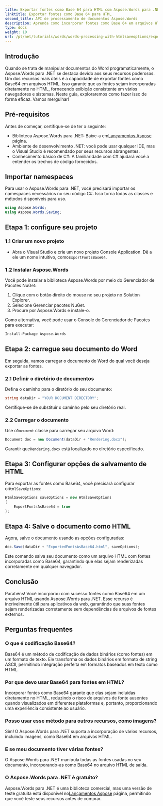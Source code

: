```yaml
---
title: Exportar fontes como Base 64 para HTML com Aspose.Words para .NET
linktitle: Exportar fontes como Base 64 para HTML
second_title: API de processamento de documentos Aspose.Words
description: Aprenda como incorporar fontes como Base 64 em arquivos HTML sem esforço usando Aspose.Words para .NET. Este guia passo a passo ajudará você a garantir a exibição consistente de fontes em vários navegadores e plataformas.
type: docs
weight: 10
url: /pt/net/tutorials/words/words-processing-with-htmlsaveoptions/export-fonts-as-base-64-to-html/
---
```

## Introdução

Quando se trata de manipular documentos do Word programaticamente, o Aspose.Words para .NET se destaca devido aos seus recursos poderosos. Um dos recursos mais úteis é a capacidade de exportar fontes como Base64 em arquivos HTML. Isso garante que as fontes sejam incorporadas diretamente no HTML, fornecendo exibição consistente em vários navegadores e sistemas. Neste guia, exploraremos como fazer isso de forma eficaz. Vamos mergulhar!

## Pré-requisitos

Antes de começar, certifique-se de ter o seguinte:

-  Biblioteca Aspose.Words para .NET: Baixe-a em[Lançamentos Aspose](https://releases.aspose.com/words/net/) página.
- Ambiente de desenvolvimento .NET: você pode usar qualquer IDE, mas o Visual Studio é recomendado por seus recursos abrangentes.
- Conhecimento básico de C#: A familiaridade com C# ajudará você a entender os trechos de código fornecidos.

## Importar namespaces

Para usar o Aspose.Words para .NET, você precisará importar os namespaces necessários no seu código C#. Isso torna todas as classes e métodos disponíveis para uso.

```csharp
using Aspose.Words;
using Aspose.Words.Saving;
```

## Etapa 1: configure seu projeto

### 1.1 Criar um novo projeto

-  Abra o Visual Studio e crie um novo projeto Console Application. Dê a ele um nome intuitivo, como`ExportFontsBase64`.

### 1.2 Instalar Aspose.Words

Você pode instalar a biblioteca Aspose.Words por meio do Gerenciador de Pacotes NuGet:

1. Clique com o botão direito do mouse no seu projeto no Solution Explorer.
2. Selecione Gerenciar pacotes NuGet.
3. Procure por Aspose.Words e instale-o.

Como alternativa, você pode usar o Console do Gerenciador de Pacotes para executar:

```bash
Install-Package Aspose.Words
```

## Etapa 2: carregue seu documento do Word

Em seguida, vamos carregar o documento do Word do qual você deseja exportar as fontes.

### 2.1 Definir o diretório de documentos

Defina o caminho para o diretório do seu documento:

```csharp
string dataDir = "YOUR DOCUMENT DIRECTORY";
```

Certifique-se de substituir o caminho pelo seu diretório real.

### 2.2 Carregar o documento

 Use o`Document` classe para carregar seu arquivo Word:

```csharp
Document doc = new Document(dataDir + "Rendering.docx");
```

 Garantir que`Rendering.docx` está localizado no diretório especificado.

## Etapa 3: Configurar opções de salvamento de HTML

 Para exportar as fontes como Base64, você precisará configurar o`HtmlSaveOptions`:

```csharp
HtmlSaveOptions saveOptions = new HtmlSaveOptions 
{ 
    ExportFontsAsBase64 = true 
};
```

## Etapa 4: Salve o documento como HTML

Agora, salve o documento usando as opções configuradas:

```csharp
doc.Save(dataDir + "ExportedFontsAsBase64.html", saveOptions);
```

Este comando salva seu documento como um arquivo HTML com fontes incorporadas como Base64, garantindo que elas sejam renderizadas corretamente em qualquer navegador.

## Conclusão

Parabéns! Você incorporou com sucesso fontes como Base64 em um arquivo HTML usando Aspose.Words para .NET. Esse recurso é incrivelmente útil para aplicativos da web, garantindo que suas fontes sejam renderizadas corretamente sem dependências de arquivos de fontes externos.

## Perguntas frequentes

### O que é codificação Base64?

Base64 é um método de codificação de dados binários (como fontes) em um formato de texto. Ele transforma os dados binários em formato de string ASCII, permitindo integração perfeita em formatos baseados em texto como HTML.

### Por que devo usar Base64 para fontes em HTML?

Incorporar fontes como Base64 garante que elas sejam incluídas diretamente no HTML, reduzindo o risco de arquivos de fonte ausentes quando visualizados em diferentes plataformas e, portanto, proporcionando uma experiência consistente ao usuário.

### Posso usar esse método para outros recursos, como imagens?

Sim! O Aspose.Words para .NET suporta a incorporação de vários recursos, incluindo imagens, como Base64 em arquivos HTML.

### E se meu documento tiver várias fontes?

O Aspose.Words para .NET manipula todas as fontes usadas no seu documento, incorporando-as como Base64 no arquivo HTML de saída.

### O Aspose.Words para .NET é gratuito?

 Aspose.Words para .NET é uma biblioteca comercial, mas uma versão de teste gratuita está disponível no[Lançamentos Aspose](https://releases.aspose.com/) página, permitindo que você teste seus recursos antes de comprar.